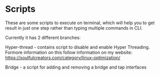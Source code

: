 # Scripts
These are some scripts to execute on terminal, which will help you to get result in just one step rather than typing multiple commands in CLI.

Currently it has 2 different branches:

Hyper-thread - contains script to disable and enable Hyper Threading. Formore information on this follow information on my website: https://soulfulcreators.com/category/linux-optimization/

Bridge - a script for adding and removing a bridge and tap interfaces
